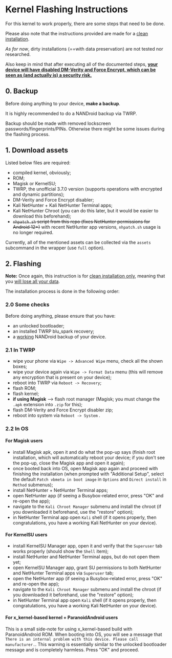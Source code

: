 # Kernel Flashing Instructions

For this kernel to work properly, there are some steps that need to be done.

Please also note that the instructions provided are made for a <u>clean installation</u>.

*As for now*, dirty installations (==with data preservation) are not tested nor researched.

Also keep in mind that after executing all of the documented steps, <u>**your device will have disabled DM-Verity and Force Encrypt, which can be seen as (and actually is) a security risk.**</u>

## **0. Backup**

Before doing anything to your device, **make a backup**.

It is highly recommended to do a NANDroid backup via TWRP.

Backup should be made with removed lockscreen passwords/fingerprints/PINs. Otherwise there might be some issues during the flashing process.

## **1. Download assets**

Listed below files are required:

- compiled kernel, obviously;
- ROM;
- Magisk or KernelSU;
- TWRP, the unofficial 3.7.0 version (supports operations with encrypted and dynamic partitions);
- DM-Verity and Force Encrypt disabler;
- Kali NetHunter + Kali NetHunter Terminal apps;
- Kali NetHunter Chroot (you can do this later, but it would be easier to download this beforehand);
- ~~`nhpatch.sh` script from this repo (fixes NetHunter permissions for Android 12+)~~ with recent NetHunter app versions, `nhpatch.sh` usage is no longer required.

Currently, all of the mentioned assets can be collected via the `assets` subcommand in the wrapper (use `full` option).

## **2. Flashing**

**Note:** Once again, this instruction is for <u>clean installation only</u>, meaning that you <u>will lose all your data</u>.

The installation process is done in the following order:

### **2.0 Some checks**

Before doing anything, please ensure that you have:

- an unlocked bootloader;
- an installed TWRP blu_spark recovery;
- a <u>working</u> NANDroid backup of your device.

### **2.1 In TWRP**

- wipe your phone via `Wipe -> Advanced Wipe` menu, check all the shown boxes;
- wipe your device again via `Wipe -> Format Data` menu (this will remove any encryption that is present on your device);
- reboot into TWRP via `Reboot -> Recovery`;
- flash ROM;
- flash kernel;
- **if using Magisk** --> flash root manager (Magisk; you must change the `.apk` extension into `.zip` for this);
- flash DM-Verity and Force Encrypt disabler zip;
- reboot into system via `Reboot -> System` .

### **2.2 In OS**

#### For Magisk users

- install Magisk apk, open it and do what the pop-up says (finish root installation, which will automatically reboot your device; if you don't see the pop-up, close the Magisk app and open it again);
- once booted back into OS, open Magisk app again and proceed with finishing the installation (when prompted with "Additional Setup", select the default `Patch vbmeta in boot image` in `Options` and `Direct install` in `Method` submenus);
- install NetHunter + NetHunter Terminal apps;
- open NetHunter app (if seeing a Busybox-related error, press "OK" and re-open the app);
- navigate to the `Kali Chroot Manager` submenu and install the chroot (if you downloaded it beforehand, use the "restore" option);
- in NetHunter Terminal app open `Kali` shell (if it opens properly, then congratulations, you have a working Kali NetHunter on your device).

#### For KernelSU users

- install KernelSU Manager app, open it and verify that the `Superuser` tab works properly (should show the `Shell` item);
- install NetHunter and NetHunter Terminal apps, but do not open them yet;
- open KernelSU Manager app, grant SU permissions to both NetHunter and NetHunter Terminal apps via `Superuser` tab;
- open the NetHunter app (if seeing a Busybox-related error, press "OK" and re-open the app);
- navigate to the `Kali Chroot Manager` submenu and install the chroot (if you downloaded it beforehand, use the "restore" option);
- in NetHunter Terminal app open `Kali` shell (if it opens properly, then congratulations, you have a working Kali NetHunter on your device).

#### For x_kernel-based kernel + ParanoidAndroid users

This is a small side-note for using x_kernel-based build with ParanoidAndroid ROM. When booting into OS, you will see a message that `There is an internal problem with this device. Please call manufacturer.`. This warning is essentially similar to the unlocked bootloader message and is completely harmless. Press "OK" and proceed.
